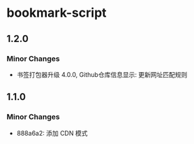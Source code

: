 # bookmark-script

## 1.2.0

### Minor Changes

- 书签打包器升级 4.0.0, Github仓库信息显示: 更新网址匹配规则

## 1.1.0

### Minor Changes

- 888a6a2: 添加 CDN 模式
